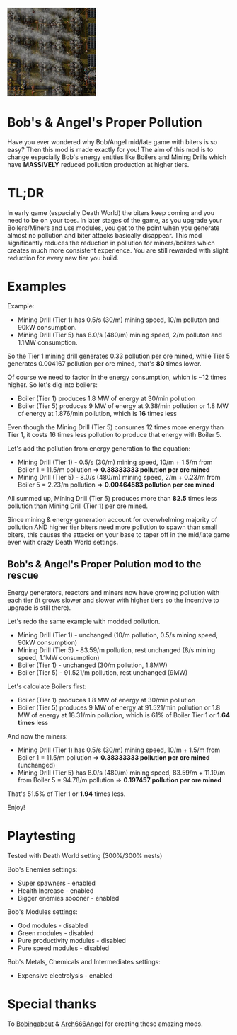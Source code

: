 ![](thumbnail.png)

# Bob's & Angel's Proper Pollution

Have you ever wondered why Bob/Angel mid/late game with biters is so easy? Then this mod is made exactly for you! The aim of this mod is to change espacially Bob's energy entities like Boilers and Mining Drills which have **MASSIVELY** reduced pollution production at higher tiers.

# TL;DR

In early game (espacially Death World) the biters keep coming and you need to be on your toes. In later stages of the game, as you upgrade your Boilers/Miners and use modules, you get to the point when you generate almost no pollution and biter attacks basically disappear.
This mod significantly reduces the reduction in pollution for miners/boilers which creates much more consistent experience. You are still rewarded with slight reduction for every new tier you build.

# Examples

Example:
- Mining Drill (Tier 1) has 0.5/s (30/m) mining speed, 10/m polluton and 90kW consumption.
- Mining Drill (Tier 5) has 8.0/s (480/m) mining speed, 2/m polluton and 1.1MW consumption.

So the Tier 1 mining drill generates 0.33 pollution per ore mined, while Tier 5 generates 0.004167 pollution per ore mined, that's **80** times lower.

Of course we need to factor in the energy consumption, which is ~12 times higher. So let's dig into boilers:
- Boiler (Tier 1) produces 1.8 MW of energy at 30/min pollution
- Boiler (Tier 5) produces 9 MW of energy at 9.38/min pollution or 1.8 MW of energy at 1.876/min pollution, which is **16** times less

Even though the Mining Drill (Tier 5) consumes 12 times more energy than Tier 1, it costs 16 times less pollution to produce that energy with Boiler 5.

Let's add the pollution from energy generation to the equation:
- Mining Drill (Tier 1) -  0.5/s (30/m) mining speed, 10/m + 1.5/m from Boiler 1 = 11.5/m pollution => **0.38333333 pollution per ore mined**
- Mining Drill (Tier 5) - 8.0/s (480/m) mining speed, 2/m + 0.23/m from Boiler 5 = 2.23/m pollution => **0.00464583 pollution per ore mined**

All summed up, Mining Drill (Tier 5) produces more than **82.5** times less pollution than Mining Drill (Tier 1) per ore mined.

Since mining & energy generation account for overwhelming majority of pollution AND higher tier biters need more pollution to spawn than small biters, this causes the attacks on your base to taper off in the mid/late game even with crazy Death World settings.

## **Bob's & Angel's Proper Polution** mod to the rescue

Energy generators, reactors and miners now have growing pollution with each tier (it grows slower and slower with higher tiers so the incentive to upgrade is still there).

Let's redo the same example with modded pollution.
- Mining Drill (Tier 1) - unchanged (10/m pollution, 0.5/s mining speed, 90kW consumption)
- Mining Drill (Tier 5) - 83.59/m pollution, rest unchanged (8/s mining speed, 1.1MW consumption)
- Boiler (Tier 1) - unchanged (30/m pollution, 1.8MW)
- Boiler (Tier 5) - 91.521/m pollution, rest unchanged (9MW)

Let's calculate Boilers first:
- Boiler (Tier 1) produces 1.8 MW of energy at 30/min pollution
- Boiler (Tier 5) produces 9 MW of energy at 91.521/min pollution or 1.8 MW of energy at 18.31/min pollution, which is 61% of Boiler Tier 1 or **1.64 times** less

And now the miners:
- Mining Drill (Tier 1) has 0.5/s (30/m) mining speed, 10/m + 1.5/m from Boiler 1 = 11.5/m pollution => **0.38333333 pollution per ore mined** (unchanged)
- Mining Drill (Tier 5) has 8.0/s (480/m) mining speed, 83.59/m + 11.19/m from Boiler 5 = 94.78/m pollution => **0.197457 pollution per ore mined**

That's 51.5% of Tier 1 or **1.94** times less.

Enjoy!

# Playtesting

Tested with Death World setting (300%/300% nests)

Bob's Enemies settings:
- Super spawners - enabled
- Health Increase - enabled
- Bigger enemies soooner - enabled

Bob's Modules settings:
- God modules - disabled
- Green modules - disabled
- Pure productivity modules - disabled
- Pure speed modules - disabled

Bob's Metals, Chemicals and Intermediates settings:
- Expensive electrolysis - enabled

# Special thanks

To [Bobingabout](https://mods.factorio.com/user/Bobingabout) & [Arch666Angel](https://mods.factorio.com/user/Arch666Angel) for creating these amazing mods.

